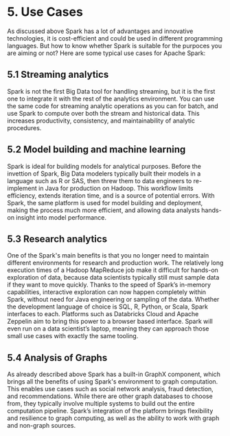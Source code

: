 # 5. Use Cases
As discussed above Spark has a lot of advantages and innovative technologies, it is cost-efficient and could be used in different programming languages. But how to know whether Spark is suitable for the purpoces you are aiming or not? Here are some typical use cases for Apache Spark:

## 5.1 Streaming analytics
Spark is not the first Big Data tool for handling streaming, but it is the first one to integrate it with the rest of the analytics environment. You can use the same code for streaming analytic operations as you can for batch, and use Spark to compute over both the stream and historical data. This increases productivity, consistency, and maintainability of analytic procedures.

## 5.2 Model building and machine learning
Spark is ideal for building models for analytical purposes. Before the invettion of Spark, Big Data modelers typically built their models in a language such as R or SAS, then threw them to data engineers to re-implement in Java for production on Hadoop. This workflow limits efficiency, extends iteration time, and is a source of potential errors. With Spark, the same platform is used for model building and deployment, making the process much more efficient, and allowing data analysts hands-on insight into model performance.

## 5.3 Research analytics
One of the Spark's main benefits is that you no longer need to maintain different environments for research and production work. The relatively long execution times of a Hadoop MapReduce job make it difficult for hands-on exploration of data, because data scientists typically still must sample data if they want to move quickly. Thanks to the speed of Spark’s in-memory capabilities, interactive exploration can now happen completely within Spark, without need for Java engineering or sampling of the data. Whether the development language of choice is SQL, R, Python, or Scala, Spark interfaces to each. Platforms such as Databricks Cloud and Apache Zeppelin aim to bring this power to a browser based interface. Spark will even run on a data scientist’s laptop, meaning they can approach those small use cases with exactly the same tooling.

## 5.4 Analysis of Graphs
As already described above Spark has a built-in GraphX component, which brings all the benefits of using Spark's environment to graph computation. This enables use cases such as social network analysis, fraud detection, and recommendations. While there are other graph databases to choose from, they typically involve multiple systems to build out the entire computation pipeline. Spark’s integration of the platform brings flexibility and resilience to graph computing, as well as the ability to work with graph and non-graph sources.